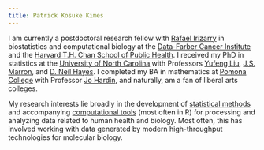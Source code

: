 ```yaml
---
title: Patrick Kosuke Kimes
---
```


I am currently a postdoctoral research fellow with [Rafael Irizarry](http://rafalab.github.io/) in biostatistics and computational biology at the [Data-Farber Cancer Institute](http://bcb.dfci.harvard.edu/) and the [Harvard T.H. Chan School of Public Health](https://www.hsph.harvard.edu/biostatistics/). I received my PhD in statistics at the [University of North Carolina](https://stat-or.unc.edu/) with Professors [Yufeng Liu](http://www.unc.edu/~yfliu/), [J.S. Marron](http://marron.web.unc.edu/), and [D. Neil Hayes](https://hayeslab.lab.uthsc.edu/). I completed my BA in mathematics at [Pomona College](https://www.pomona.edu/) with Professor [Jo Hardin](https://research.pomona.edu/johardin/), and naturally, am a fan of liberal arts colleges. 

My research interests lie broadly in the development of [statistical methods](https://scholar.google.com/citations?user=UBYy1J0AAAAJ) and accompanying [computational tools](http://github.com/pkimes) (most often in R) for processing and analyzing data related to human health and biology. Most often, this has involved working with data generated by modern high-throughput technologies for molecular biology. 
